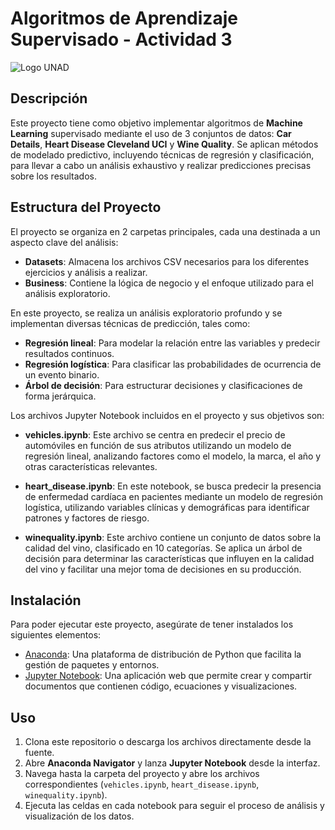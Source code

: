 # Algoritmos de Aprendizaje Supervisado - Actividad 3
![Logo UNAD](https://datateca.unad.edu.co/contenidos/publicaciones/Comunicaciones_VIMEP/course-images/GENERAL/es/logoUNAD-HD.webp)

## Descripción
Este proyecto tiene como objetivo implementar algoritmos de **Machine Learning** supervisado mediante el uso de 3 conjuntos de datos: **Car Details**, **Heart Disease Cleveland UCI** y **Wine Quality**. Se aplican métodos de modelado predictivo, incluyendo técnicas de regresión y clasificación, para llevar a cabo un análisis exhaustivo y realizar predicciones precisas sobre los resultados.

## Estructura del Proyecto
El proyecto se organiza en 2 carpetas principales, cada una destinada a un aspecto clave del análisis:

- **Datasets**: Almacena los archivos CSV necesarios para los diferentes ejercicios y análisis a realizar.
- **Business**: Contiene la lógica de negocio y el enfoque utilizado para el análisis exploratorio.

En este proyecto, se realiza un análisis exploratorio profundo y se implementan diversas técnicas de predicción, tales como:
- **Regresión lineal**: Para modelar la relación entre las variables y predecir resultados continuos.
- **Regresión logística**: Para clasificar las probabilidades de ocurrencia de un evento binario.
- **Árbol de decisión**: Para estructurar decisiones y clasificaciones de forma jerárquica.

Los archivos Jupyter Notebook incluidos en el proyecto y sus objetivos son:

- **vehicles.ipynb**: Este archivo se centra en predecir el precio de automóviles en función de sus atributos utilizando un modelo de regresión lineal, analizando factores como el modelo, la marca, el año y otras características relevantes.
  
- **heart_disease.ipynb**: En este notebook, se busca predecir la presencia de enfermedad cardíaca en pacientes mediante un modelo de regresión logística, utilizando variables clínicas y demográficas para identificar patrones y factores de riesgo.
  
- **winequality.ipynb**: Este archivo contiene un conjunto de datos sobre la calidad del vino, clasificado en 10 categorías. Se aplica un árbol de decisión para determinar las características que influyen en la calidad del vino y facilitar una mejor toma de decisiones en su producción.

## Instalación
Para poder ejecutar este proyecto, asegúrate de tener instalados los siguientes elementos:

- [Anaconda](https://www.anaconda.com/products/distribution): Una plataforma de distribución de Python que facilita la gestión de paquetes y entornos.
- [Jupyter Notebook](https://jupyter.org/install): Una aplicación web que permite crear y compartir documentos que contienen código, ecuaciones y visualizaciones.

## Uso
1. Clona este repositorio o descarga los archivos directamente desde la fuente.
2. Abre **Anaconda Navigator** y lanza **Jupyter Notebook** desde la interfaz.
3. Navega hasta la carpeta del proyecto y abre los archivos correspondientes (`vehicles.ipynb`, `heart_disease.ipynb`, `winequality.ipynb`).
4. Ejecuta las celdas en cada notebook para seguir el proceso de análisis y visualización de los datos.

